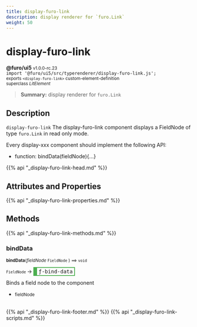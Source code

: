 ```yaml
---
title: display-furo-link
description: display renderer for `furo.Link`
weight: 50
---
```


# display-furo-link
**@furo/ui5** <small>v1.0.0-rc.23</small>
<br>`import '@furo/ui5/src/typerenderer/display-furo-link.js';`<small>
<br>exports `<display-furo-link>` custom-element-definition
<br>superclass *LitElement*</small>

> **Summary:** display renderer for `furo.Link`

## Description

`display-furo-link`
The display-furo-link component displays a FieldNode of type `furo.Link` in read only mode.

Every display-xxx component should implement the following API:
- function: bindData(fieldNode){...}

{{% api "_display-furo-link-head.md" %}}

## Attributes and Properties
{{% api "_display-furo-link-properties.md" %}}




## Methods
{{% api "_display-furo-link-methods.md" %}}


### **bindData**
<small>**bindData**(*fieldNode* `FieldNode` ) ⟹ `void`</small>

<small>`FieldNode` </small> →
<span  style="border-width:2px 2px 2px 10px; border-style: solid;border-color:  rgb(76, 175, 80);font-family:monospace; padding:2px 4px;">ƒ-bind-data</span>

Binds a field node to the component

- <small>fieldNode </small>
<br><br>




{{% api "_display-furo-link-footer.md" %}}
{{% api "_display-furo-link-scripts.md" %}}
